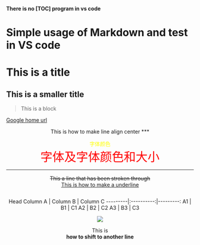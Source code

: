 

**There is no [TOC] program in vs code**


# Simple usage of Markdown and test in VS code

# This is a title
## This is a smaller title

> This is a block

[Google home url](www.google.com)



<center> This is how to make line align center
***

<font color='yellow'>字体颜色</font><br>
<font face="微软雅黑" color="red" size="6">字体及字体颜色和大小</font>

---

~~This a line that has been stroken through~~ <br>
<u>This is how to make a underline</u>



```

```
Head
Column A | Column B | Column C
---------|:----------:|---------:
 A1 | B1 | C1
 A2 | B2 | C2
 A3 | B3 | C3


![](https://cn.bing.com/images/search?view=detailV2&ccid=rlDdWkzL&id=3275826ED23BEAB7545328F349126D62ED75D595&thid=OIP.rlDdWkzLHZJcR0a8cLfS7gHaLH&mediaurl=http%3a%2f%2fphotocdn.sohu.com%2f20120704%2fImg347293712.jpg&exph=750&expw=500&q=%E4%B8%87%E8%8C%9C&simid=607988739533898843&selectedIndex=2&ajaxhist=0)

This is <br> **how to shift to another line**


<detail>
<summary></summary>
</detail>